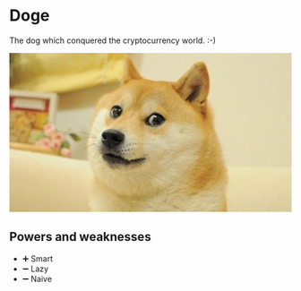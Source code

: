 # Doge

The dog which conquered the cryptocurrency world. :-)

![doge picture](./../images/doge.jpg)

## Powers and weaknesses

- ➕ Smart
- ➖ Lazy
- ➖ Naive